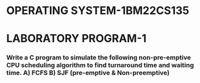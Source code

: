 # OPERATING SYSTEM-1BM22CS135
<h1>LABORATORY PROGRAM-1</h1>
<h3>Write a C program to simulate the following non-pre-emptive CPU scheduling algorithm to find turnaround time and waiting time.
A) FCFS
B) SJF (pre-emptive & Non-preemptive)</h3>

